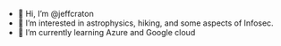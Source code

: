 - 👋 Hi, I’m @jeffcraton
- 👀 I’m interested in astrophysics, hiking, and some aspects of Infosec.
- 🌱 I’m currently learning Azure and Google cloud 

<!---
jeffcraton/jeffcraton is a ✨ special ✨ repository because its `README.md` (this file) appears on your GitHub profile.
You can click the Preview link to take a look at your changes.
--->
